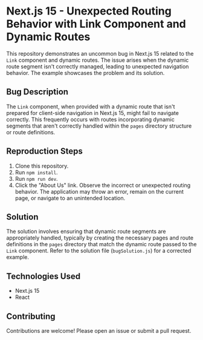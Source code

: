# Next.js 15 - Unexpected Routing Behavior with Link Component and Dynamic Routes

This repository demonstrates an uncommon bug in Next.js 15 related to the `Link` component and dynamic routes.  The issue arises when the dynamic route segment isn't correctly managed, leading to unexpected navigation behavior.  The example showcases the problem and its solution.

## Bug Description

The `Link` component, when provided with a dynamic route that isn't prepared for client-side navigation in Next.js 15, might fail to navigate correctly. This frequently occurs with routes incorporating dynamic segments that aren't correctly handled within the `pages` directory structure or route definitions.

## Reproduction Steps

1. Clone this repository.
2. Run `npm install`.
3. Run `npm run dev`.
4. Click the "About Us" link.  Observe the incorrect or unexpected routing behavior.  The application may throw an error, remain on the current page, or navigate to an unintended location.

## Solution

The solution involves ensuring that dynamic route segments are appropriately handled, typically by creating the necessary pages and route definitions in the `pages` directory that match the dynamic route passed to the `Link` component.  Refer to the solution file (`bugSolution.js`) for a corrected example.

## Technologies Used

* Next.js 15
* React

## Contributing

Contributions are welcome! Please open an issue or submit a pull request.